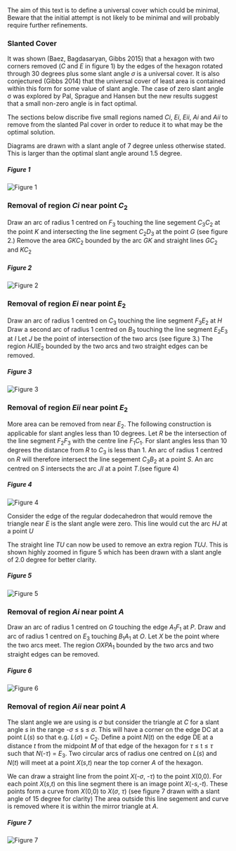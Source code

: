 The aim of this text is to define a universal cover which could be minimal, Beware that the initial attempt is not likely to be minimal and will probably require further refinements.

### Slanted Cover
It was shown (Baez, Bagdasaryan, Gibbs 2015) that a hexagon with two corners removed (_C_ and _E_ in figure 1) by the edges of the hexagon rotated through 30 degrees plus some slant angle _σ_ is a universal cover. It is also conjectured (Gibbs 2014) that the universal cover of least area is contained within this form for some value of slant angle. The case of zero slant angle σ was explored by Pal, Sprague and Hansen but the new results suggest that a small non-zero angle is in fact optimal. 

The sections below discribe five small regions named _Ci_, _Ei_, _Eii_, _Ai_ and _Aii_ to remove from the slanted Pal cover in order to reduce it to what may be the optimal solution.

Diagrams are drawn with a slant angle of 7 degree unless otherwise stated. This is larger than the optimal slant angle around 1.5 degree.

##### Figure 1
![Figure 1](figures/fig1.png)

### Removal of region _Ci_ near point _C_<sub>2</sub> 
Draw an arc of radius 1 centred on _F_<sub>3</sub> touching the line segement _C_<sub>3</sub>_C_<sub>2</sub> at the point _K_ and intersecting the line segment _C_<sub>2</sub>_D_<sub>3</sub> at the point _G_ (see figure 2.) Remove the area _GKC_<sub>2</sub> bounded by the arc _GK_ and straight lines _GC_<sub>2</sub> and _KC_<sub>2</sub>

##### Figure 2
![Figure 2](figures/fig2.png)

### Removal of region _Ei_ near point _E_<sub>2</sub> 
Draw an arc of radius 1 centred on _C_<sub>3</sub> touching the line segment _F_<sub>3</sub>_E_<sub>2</sub> at _H_ Draw a second arc of radius 1 centred on _B_<sub>3</sub> touching the line segment _E_<sub>2</sub>_E_<sub>3</sub> at _I_ Let _J_ be the point of intersection of the two arcs (see figure 3.) The region _HJIE_<sub>2</sub> bounded by the two arcs and two straight edges can be removed.

##### Figure 3
![Figure 3](figures/fig3.png)

### Removal of region _Eii_ near point _E_<sub>2</sub> 
More area can be removed from near _E_<sub>2</sub>. The following construction is applicable for slant angles less than 10 degrees. Let _R_ be the intersection of the line segment _F_<sub>2</sub>_F_<sub>3</sub> with the centre line _F_<sub>1</sub>_C_<sub>1</sub>. For slant angles less than 10 degrees the distance from _R_ to _C_<sub>3</sub> is less than 1. An arc of radius 1 centred on _R_ will therefore intersect the line segement _C_<sub>3</sub>_B_<sub>2</sub> at a point _S_. An arc centred on _S_ intersects the arc _JI_ at a point _T_.(see figure 4)

##### Figure 4
![Figure 4](figures/fig4.png)

Consider the edge of the regular dodecahedron that would remove the triangle near _E_ is the slant angle were zero. This line would cut the arc _HJ_ at a point _U_  

The straight line _TU_ can now be used to remove an extra region _TUJ_. This is shown highly zoomed in figure 5 which has been drawn with a slant angle of 2.0 degree for better clarity.

##### Figure 5
![Figure 5](figures/fig5.png)

### Removal of region _Ai_ near point _A_ 
Draw an arc of radius 1 centred on _G_ touching the edge _A_<sub>1</sub>_F_<sub>1</sub> at _P_. Draw and arc of radius 1 centred on _E_<sub>3</sub> touching _B_<sub>1</sub>_A_<sub>1</sub> at _O_. Let _X_ be the point where the two arcs meet. The region _OXPA_<sub>1</sub> bounded by the two arcs and two straight edges can be removed.

##### Figure 6
![Figure 6](figures/fig6.png)

### Removal of region _Aii_ near point _A_ 
The slant angle we are using is _σ_ but consider the triangle at _C_ for a slant angle _s_ in the range -_σ_ ≤ s ≤ _σ_. This will have a corner on the edge DC at a point _L_(_s_) so that e.g. _L_(_σ_) = _C_<sub>2</sub>. Define a point _N_(_t_) on the edge DE at a distance _t_ from the midpoint _M_ of that edge of the hexagon for _τ_ ≤ t ≤ _τ_ such that _N_(-_τ_) = _E_<sub>3</sub>. Two circular arcs of radius one centred on _L_(_s_) and _N_(_t_) will meet at a point _X_(_s_,_t_) near the top corner _A_ of the hexagon.

We can draw a straight line from the point _X_(-_σ_, -_τ_) to the point _X_(0,0). For each point _X_(_s_,_t_) on this line segment there is an image point _X_(-_s_,-_t_). These points form a curve from _X_(0,0) to _X_(_σ_, _τ_) (see figure 7 drawn with a slant angle of 15 degree for clarity) The area outside this line segement and curve is removed where it is within the mirror triangle at _A_.

##### Figure 7
![Figure 7](figures/fig7.png)



